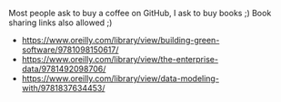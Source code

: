 Most people ask to buy a coffee on GitHub, I ask to buy books ;) Book sharing links also allowed ;)

- https://www.oreilly.com/library/view/building-green-software/9781098150617/
- https://www.oreilly.com/library/view/the-enterprise-data/9781492098706/
- https://www.oreilly.com/library/view/data-modeling-with/9781837634453/
